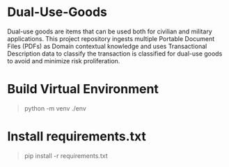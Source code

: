 # Dual-Use-Goods
Dual-use goods are items that can be used both for civilian and military applications. This project repository ingests multiple Portable Document Files (PDFs) as Domain contextual knowledge and uses Transactional Description data to classify the transaction is classified for dual-use goods to avoid and minimize risk proliferation.


# Build Virtual Environment
> python -m venv ./env

# Install requirements.txt
> pip install -r requirements.txt